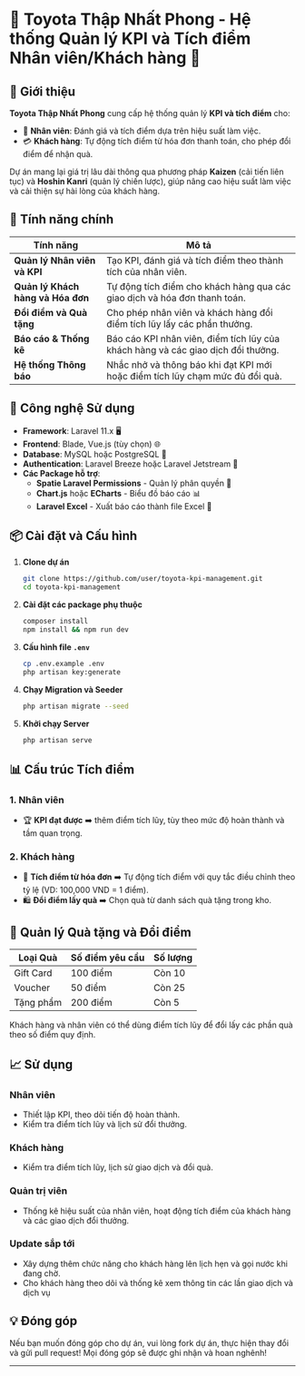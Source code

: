 
# 🌟 Toyota Thập Nhất Phong - Hệ thống Quản lý KPI và Tích điểm Nhân viên/Khách hàng 🌟

## 📝 Giới thiệu

**Toyota Thập Nhất Phong** cung cấp hệ thống quản lý **KPI và tích điểm** cho:
- 👔 **Nhân viên**: Đánh giá và tích điểm dựa trên hiệu suất làm việc.
- 💳 **Khách hàng**: Tự động tích điểm từ hóa đơn thanh toán, cho phép đổi điểm để nhận quà.

Dự án mang lại giá trị lâu dài thông qua phương pháp **Kaizen** (cải tiến liên tục) và **Hoshin Kanri** (quản lý chiến lược), giúp nâng cao hiệu suất làm việc và cải thiện sự hài lòng của khách hàng.

## 🚀 Tính năng chính

| Tính năng                         | Mô tả                                                                                  |
|-----------------------------------|----------------------------------------------------------------------------------------|
| **Quản lý Nhân viên và KPI**      | Tạo KPI, đánh giá và tích điểm theo thành tích của nhân viên.                          |
| **Quản lý Khách hàng và Hóa đơn** | Tự động tích điểm cho khách hàng qua các giao dịch và hóa đơn thanh toán.              |
| **Đổi điểm và Quà tặng**          | Cho phép nhân viên và khách hàng đổi điểm tích lũy lấy các phần thưởng.               |
| **Báo cáo & Thống kê**            | Báo cáo KPI nhân viên, điểm tích lũy của khách hàng và các giao dịch đổi thưởng.       |
| **Hệ thống Thông báo**            | Nhắc nhở và thông báo khi đạt KPI mới hoặc điểm tích lũy chạm mức đủ đổi quà.          |

## 🔧 Công nghệ Sử dụng

- **Framework**: Laravel 11.x 🖥️
- **Frontend**: Blade, Vue.js (tùy chọn) 🌐
- **Database**: MySQL hoặc PostgreSQL 💾
- **Authentication**: Laravel Breeze hoặc Laravel Jetstream 🔐
- **Các Package hỗ trợ**:
  - **Spatie Laravel Permissions** - Quản lý phân quyền 👥
  - **Chart.js** hoặc **ECharts** - Biểu đồ báo cáo 📊
  - **Laravel Excel** - Xuất báo cáo thành file Excel 📑

## 📦 Cài đặt và Cấu hình

1. **Clone dự án**

   ```bash
   git clone https://github.com/user/toyota-kpi-management.git
   cd toyota-kpi-management
   ```

2. **Cài đặt các package phụ thuộc**

   ```bash
   composer install
   npm install && npm run dev
   ```

3. **Cấu hình file `.env`**

   ```bash
   cp .env.example .env
   php artisan key:generate
   ```

4. **Chạy Migration và Seeder**

   ```bash
   php artisan migrate --seed
   ```

5. **Khởi chạy Server**

   ```bash
   php artisan serve
   ```

## 📊 Cấu trúc Tích điểm

### 1. Nhân viên
- 🏆 **KPI đạt được** ➡️ thêm điểm tích lũy, tùy theo mức độ hoàn thành và tầm quan trọng.

### 2. Khách hàng
- 💸 **Tích điểm từ hóa đơn** ➡️ Tự động tích điểm với quy tắc điều chỉnh theo tỷ lệ (VD: 100,000 VND = 1 điểm).
- 🛍️ **Đổi điểm lấy quà** ➡️ Chọn quà từ danh sách quà tặng trong kho.

## 🎁 Quản lý Quà tặng và Đổi điểm

| Loại Quà   | Số điểm yêu cầu | Số lượng |
|------------|-----------------|----------|
| Gift Card  | 100 điểm        | Còn 10   |
| Voucher    | 50 điểm         | Còn 25   |
| Tặng phẩm  | 200 điểm        | Còn 5    |

Khách hàng và nhân viên có thể dùng điểm tích lũy để đổi lấy các phần quà theo số điểm quy định.

## 📈 Sử dụng

### Nhân viên
- Thiết lập KPI, theo dõi tiến độ hoàn thành.
- Kiểm tra điểm tích lũy và lịch sử đổi thưởng.

### Khách hàng
- Kiểm tra điểm tích lũy, lịch sử giao dịch và đổi quà.

### Quản trị viên
- Thống kê hiệu suất của nhân viên, hoạt động tích điểm của khách hàng và các giao dịch đổi thưởng.

### Update sắp tới
- Xây dựng thêm chức năng cho khách hàng lên lịch hẹn và gọi nước khi đang chờ.
- Cho khách hàng theo dõi và thống kê xem thông tin các lần giao dịch và dịch vụ
## 💡 Đóng góp
Nếu bạn muốn đóng góp cho dự án, vui lòng fork dự án, thực hiện thay đổi và gửi pull request! Mọi đóng góp sẽ được ghi nhận và hoan nghênh!

---
